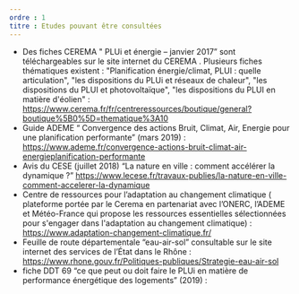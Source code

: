 ```yaml
---
ordre : 1
titre : Etudes pouvant être consultées
---
```


- Des fiches CEREMA " PLUi et énergie – janvier 2017” sont téléchargeables sur le site internet du
CEREMA . Plusieurs fiches thématiques existent : "Planification énergie/climat, PLUI : quelle
articulation", "les dispositions du PLUi et réseaux de chaleur", "les dispositions du PLUI et
photovoltaïque", "les dispositions du PLUI en matière d'éolien" : https://www.cerema.fr/fr/centreressources/boutique/general?boutique%5B0%5D=thematique%3A10
- Guide ADEME “ Convergence des actions Bruit, Climat, Air, Energie pour une planification
performante” (mars 2019) : https://www.ademe.fr/convergence-actions-bruit-climat-air-energieplanification-performante
- Avis du CESE (juillet 2018) “La nature en ville : comment accélérer la dynamique ?”
https://www.lecese.fr/travaux-publies/la-nature-en-ville-comment-accelerer-la-dynamique
- Centre de ressources pour l’adaptation au changement climatique ( plateforme portée par le
Cerema en partenariat avec l’ONERC, l’ADEME et Météo-France qui propose les ressources
essentielles sélectionnées pour s'engager dans l'adaptation au changement climatique) :
https://www.adaptation-changement-climatique.fr/
- Feuille de route départementale “eau-air-sol” consultable sur le site internet des services de l’État
dans le Rhône :
https://www.rhone.gouv.fr/Politiques-publiques/Strategie-eau-air-sol
- fiche DDT 69 “ce que peut ou doit faire le PLUi en matière de performance énergétique des
logements” (2019) :
